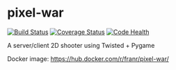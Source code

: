 # pixel-war

[![Build Status](https://travis-ci.org/Franr/pixel-war.svg?branch=master)](https://travis-ci.org/Franr/pixel-war)
[![Coverage Status](https://coveralls.io/repos/Franr/pixel-war/badge.svg?branch=master&service=github)](https://coveralls.io/github/Franr/pixel-war?branch=master)
[![Code Health](https://landscape.io/github/Franr/pixel-war/master/landscape.svg?style=flat)](https://landscape.io/github/Franr/pixel-war/master)

A server/client 2D shooter using Twisted + Pygame

Docker image: https://hub.docker.com/r/franr/pixel-war/
